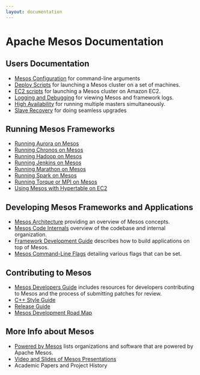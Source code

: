 ```yaml
---
layout: documentation
---
```


# Apache Mesos Documentation

## Users Documentation

* [Mesos Configuration](configuration.md) for command-line arguments
* [Deploy Scripts](deploy-scripts.md) for launching a Mesos cluster on a set of machines.
* [EC2 scripts](ec2-scripts.md) for launching a Mesos cluster on Amazon EC2.
* [Logging and Debugging](logging-and-debugging.md) for viewing Mesos and framework logs.
* [High Availability](high-availability.md) for running multiple masters simultaneously.
* [Slave Recovery](slave-recovery.md) for doing seamless upgrades

## Running Mesos Frameworks

* [Running Aurora on Mesos](https://github.com/apache/incubator-aurora/tree/master/docs)
* [Running Chronos on Mesos](https://github.com/airbnb/chronos)
* [Running Hadoop on Mesos](https://github.com/mesos/hadoop)
* [Running Jenkins on Mesos](https://github.com/jenkinsci/mesos-plugin)
* [Running Marathon on Mesos](https://github.com/mesosphere/marathon)
* [Running Spark on Mesos](http://spark.incubator.apache.org/docs/latest/running-on-mesos.html)
* [Running Torque or MPI on Mesos](running-torque-or-mpi-on-mesos.md)
* [Using Mesos with Hypertable on EC2](https://code.google.com/p/hypertable/wiki/Mesos)

## Developing Mesos Frameworks and Applications

* [Mesos Architecture](mesos-architecture.md) providing an overview of Mesos concepts.
* [Mesos Code Internals](mesos-code-internals.md) overview of the codebase and internal organization.
* [Framework Development Guide](app-framework-development-guide.md) describes how to build applications on top of Mesos.
* [Mesos Command-Line Flags](configuration.md) detailing various flags that can be set.

## Contributing to Mesos

* [Mesos Developers Guide](mesos-developers-guide.md) includes resources for developers contributing to Mesos and the process of submitting patches for review.
* [C++ Style Guide](mesos-c++-style-guide.md)
* [Release Guide](release-guide.md)
* [Mesos Development Road Map](mesos-roadmap.md)

## More Info about Mesos

* [Powered by Mesos](powered-by-mesos.md) lists organizations and software that are powered by Apache Mesos.
* [Video and Slides of Mesos Presentations](mesos-presentations.md)
* Academic Papers and Project History
